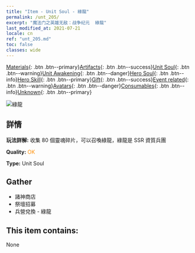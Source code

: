 ```yaml
---
title: "Item - Unit Soul - 綠龍"
permalink: /unt_205/
excerpt: "魔法门之英雄无敌：战争纪元  綠龍"
last_modified_at: 2021-07-21
locale: cn
ref: "unt_205.md"
toc: false
classes: wide
---
```

 [Materials](/ItemsCN/){: .btn .btn--primary}[Artifacts](/ItemsCN/Artifacts/){: .btn .btn--success}[Unit Soul](/ItemsCN/UnitSoul/){: .btn .btn--warning}[Unit Awakening](/ItemsCN/UnitAwakening/){: .btn .btn--danger}[Hero Soul](/ItemsCN/HeroSoul/){: .btn .btn--info}[Hero Skill](/ItemsCN/HeroSkill/){: .btn .btn--primary}[Gift](/ItemsCN/Gift/){: .btn .btn--success}[Event related](/ItemsCN/Events/){: .btn .btn--warning}[Avatars](/ItemsCN/Avatars/){: .btn .btn--danger}[Consumables](/ItemsCN/Consumables/){: .btn .btn--info}[Unknown](/ItemsCN/Unknown/){: .btn .btn--primary}

 ![綠龍](/images/u/ti_lvlong.jpg)

## 詳情
 **玩法詳解:** 收集 80 個靈魂碎片，可以召喚綠龍，綠龍是 SSR 資質兵團

 **Quality:** <span style="color: #FF8C00">OK</span>

 **Type:** Unit Soul

## Gather

*    諸神商店 
*    祭壇招募 
*    兵營兌換 - 綠龍 

## This item contains:

  None

